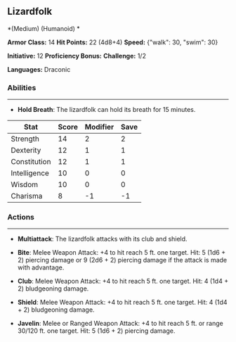 ## Lizardfolk
*(Medium) (Humanoid) *

**Armor Class:** 14
**Hit Points:** 22 (4d8+4)
**Speed:** {"walk": 30, "swim": 30}

**Initiative:** 12
**Proficiency Bonus:**
**Challenge:** 1/2

**Languages:** Draconic

### Abilities
 --- 
- **Hold Breath**: The lizardfolk can hold its breath for 15 minutes.



| Stat | Score | Modifier | Save |
| ---- | ---- | ---- | ---- |
| Strength | 14 | 2 | 2 |
| Dexterity | 12 | 1 | 1 |
| Constitution | 12 | 1 | 1 |
| Intelligence | 10 | 0 | 0 |
| Wisdom | 10 | 0 | 0 |
| Charisma | 8 | -1 | -1 |

### Actions
 --- 
- **Multiattack**: The lizardfolk attacks with its club and shield.

- **Bite**: Melee Weapon Attack: +4 to hit  reach 5 ft.  one target. Hit: 5 (1d6 + 2) piercing damage  or 9 (2d6 + 2) piercing damage if the attack is made with advantage.

- **Club**: Melee Weapon Attack: +4 to hit  reach 5 ft.  one target. Hit: 4 (1d4 + 2) bludgeoning damage.

- **Shield**: Melee Weapon Attack: +4 to hit  reach 5 ft.  one target. Hit: 4 (1d4 + 2) bludgeoning damage.

- **Javelin**: Melee or Ranged Weapon Attack: +4 to hit  reach 5 ft. or range 30/120 ft.  one target. Hit: 5 (1d6 + 2) piercing damage.

